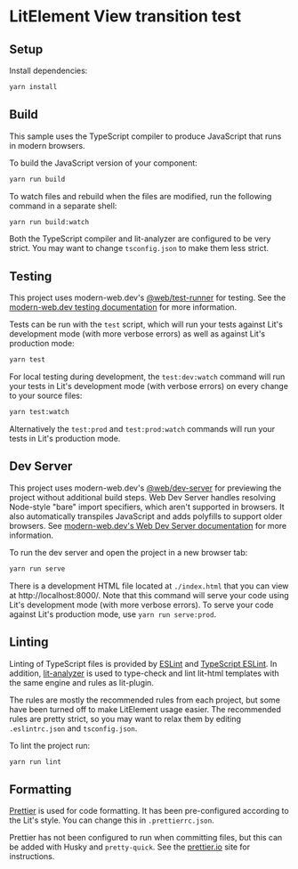 # LitElement View transition test

## Setup

Install dependencies:

```bash
yarn install
```

## Build

This sample uses the TypeScript compiler to produce JavaScript that runs in modern browsers.

To build the JavaScript version of your component:

```bash
yarn run build
```

To watch files and rebuild when the files are modified, run the following command in a separate shell:

```bash
yarn run build:watch
```

Both the TypeScript compiler and lit-analyzer are configured to be very strict. You may want to change `tsconfig.json` to make them less strict.

## Testing

This project uses modern-web.dev's
[@web/test-runner](https://www.yarnjs.com/package/@web/test-runner) for testing. See the
[modern-web.dev testing documentation](https://modern-web.dev/docs/test-runner/overview) for
more information.

Tests can be run with the `test` script, which will run your tests against Lit's development mode (with more verbose errors) as well as against Lit's production mode:

```bash
yarn test
```

For local testing during development, the `test:dev:watch` command will run your tests in Lit's development mode (with verbose errors) on every change to your source files:

```bash
yarn test:watch
```

Alternatively the `test:prod` and `test:prod:watch` commands will run your tests in Lit's production mode.

## Dev Server

This project uses modern-web.dev's [@web/dev-server](https://www.yarnjs.com/package/@web/dev-server) for previewing the project without additional build steps. Web Dev Server handles resolving Node-style "bare" import specifiers, which aren't supported in browsers. It also automatically transpiles JavaScript and adds polyfills to support older browsers. See [modern-web.dev's Web Dev Server documentation](https://modern-web.dev/docs/dev-server/overview/) for more information.

To run the dev server and open the project in a new browser tab:

```bash
yarn run serve
```

There is a development HTML file located at `./index.html` that you can view at http://localhost:8000/. Note that this command will serve your code using Lit's development mode (with more verbose errors). To serve your code against Lit's production mode, use `yarn run serve:prod`.

## Linting

Linting of TypeScript files is provided by [ESLint](eslint.org) and [TypeScript ESLint](https://github.com/typescript-eslint/typescript-eslint). In addition, [lit-analyzer](https://www.yarnjs.com/package/lit-analyzer) is used to type-check and lint lit-html templates with the same engine and rules as lit-plugin.

The rules are mostly the recommended rules from each project, but some have been turned off to make LitElement usage easier. The recommended rules are pretty strict, so you may want to relax them by editing `.eslintrc.json` and `tsconfig.json`.

To lint the project run:

```bash
yarn run lint
```

## Formatting

[Prettier](https://prettier.io/) is used for code formatting. It has been pre-configured according to the Lit's style. You can change this in `.prettierrc.json`.

Prettier has not been configured to run when committing files, but this can be added with Husky and `pretty-quick`. See the [prettier.io](https://prettier.io/) site for instructions.
